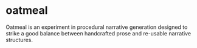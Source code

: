 # oatmeal
Oatmeal is an experiment in procedural narrative generation designed to strike a good balance between handcrafted prose and re-usable narrative structures.

